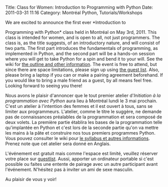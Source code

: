 Title: Class for Women: Introduction to Programming with Python
Date: 2011-03-31 11:16
Category: Montréal Python, Tutorials/Workshops

<!--:en-->We are excited to announce the first ever *Introduction to
Programming with Python* class held in Montréal on May 3rd, 2011. This
class is intended for women, and is open to all, not just programmers.
The class is, as the title suggests, of an introductory nature, and will
consist of two parts. The first part introduces the fundamentals of
programming, as implemented in Python, and the second part will be a
hands-on session where you will get to take Python for a spin and bend
it to your will. See the wiki for [the outline and other information][].
The event is free to attend, but since there are space limitations,
please sign up using [the guest list][]. Also, please bring a laptop if
you can or make a pairing agreement beforehand. If you would like to
bring a male friend as a guest, by all means feel free. Looking forward
to seeing you there!<!--:--><!--:fr-->

Nous avons le plaisir d'annoncer que le tout premier atelier
d'*Initiation à la programmation avec Python* aura lieu à Montréal lundi
le 3 mai prochain. C'est un atelier à l'intention des femmes et il est
ouvert à tous, sans se limiter aux programmeurs. L'atelier, comme le
titre le suggère, ne demande pas de connaissances préalables de la
programmation et sera composé de deux volets. La première partie
établira les bases de la programmation telle qu'implantée en Python et
c'est lors de la seconde partie qu'on va mettre les mains à la pâte et
construire nos tous premiers programmes Python. Vous pouvez consulter le
wiki pour [le syllabus et autres informations][the outline and other
information]. Prenez note que cet atelier sera donné en Anglais.

L'événement est gratuit mais comme l'espace est limité, veuillez
réserver votre place sur [guestlist][the guest list]. Aussi, apporter un
ordinateur portable si c'est possible ou faites une entente de pairage
avec un autre participant avant l'événement. N'hésitez pas à inviter un
ami de sexe masculin.

Au plaisir de vous y voir!

<!--:-->

</p>

  [the outline and other information]: http://wiki.montrealpython.org/index.php/PythonIntroduction-2011-05-03
  [the guest list]: http://guestlistapp.com/events/51924
